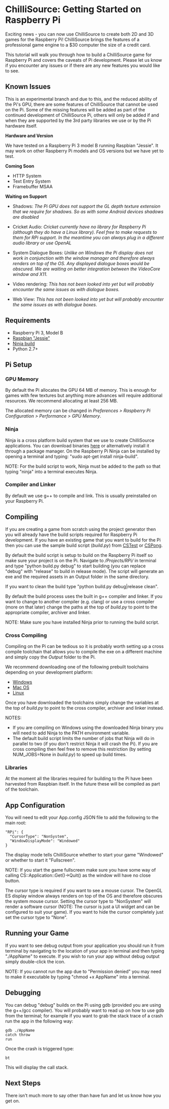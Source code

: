# ChilliSource: Getting Started on Raspberry Pi

Exciting news - you can now use ChilliSource to create both 2D and 3D games for the Raspberry Pi! ChilliSource brings the features of a professional game engine to a $30 computer the size of a credit card.

This tutorial will walk you through how to build a ChilliSource game for Raspberry Pi and covers the caveats of Pi development. Please let us know if you encounter any issues or if there are any new features you would like to see.

## Known Issues

This is an experimental branch and due to this, and the reduced ability of the Pi's GPU, there are some features of ChilliSource that cannot be used on the Pi. Some of the missing features will be added as part of the continued development of ChilliSource Pi, others will only be added if and when they are supported by the 3rd party libraries we use or by the Pi hardware itself.

**Hardware and Version**

We have tested on a Raspberry Pi 3 model B running Raspbian "Jessie". It may work on other Raspberry Pi models and OS versions but we have yet to test.

**Coming Soon**

- HTTP System
- Text Entry System
- Framebuffer MSAA

**Waiting on Support**

- Shadows: *The Pi GPU does not support the GL depth texture extension that we require for shadows. So as with some Android devices shadows are disabled*

- Cricket Audio: *Cricket currently have no library for Raspberry Pi (although they do have a Linux library). Feel free to make requests to them for RPi support. In the meantime you can always plug in a different audio library or use OpenAL*

- System Dialogue Boxes: *Unlike on Windows the Pi display does not work in conjunction with the window manager and therefore always renders on top of the OS. Any displayed dialogue boxes would be obscured. We are waiting on better integration between the VideoCore window and X11.*

- Video rendering: *This has not been looked into yet but will probably encounter the same issues as with dialogue boxes.*

- Web View: *This has not been looked into yet but will probably encounter the same issues as with dialogue boxes.*

## Requirements

- Raspberry Pi 3, Model B
- [Raspbian "Jessie"](https://www.raspberrypi.org/downloads/raspbian/)
- [Ninja build](https://ninja-build.org/)
- Python 2.7+

## Pi Setup

### GPU Memory

By default the Pi allocates the GPU 64 MB of memory. This is enough for games with few textures but anything more advances will require additional resources. We recommend allocating at least 256 MB.

The allocated memory can be changed in *Preferences > Raspberry Pi Configuration > Performance > GPU Memory*.

### Ninja

Ninja is a cross platform build system that we use to create ChilliSource applications. You can download binaries [here](https://ninja-build.org/) or alternatively install it through a package manager. On the Raspberry Pi Ninja can be installed by opening a terminal and typing: "sudo apt-get install ninja-build".

NOTE: For the build script to work, Ninja must be added to the path so that typing "ninja" into a terminal executes Ninja.

### Compiler and Linker

By default we use g++ to compile and link. This is usually preinstalled on your Raspberry Pi.

## Compiling

If you are creating a game from scratch using the project generator then you will already have the build scripts required for Raspberry Pi development. If you have an existing game that you want to build for the Pi then you can use the sample build script (*build.py*) from [CSTest](https://github.com/ChilliWorks/CSTest) or [CSPong](https://github.com/ChilliWorks/CSSamples).

By default the build script is setup to build on the Raspberry Pi itself so make sure your project is on the Pi. Navigate to */Projects/RPi/* in terminal and type "python build.py debug" to start building (you can replace "debug" with "release" to build in release mode). The script will generate an exe and the required assets in an Output folder in the same directory.

If you want to clean the build type "python build.py debug|release clean".

By default the build process uses the built in g++ compiler and linker. If you want to change to another compiler (e.g. clang) or use a cross compiler (more on that later) change the paths at the top of *build.py* to point to the appropriate compiler, archiver and linker.

NOTE: Make sure you have installed Ninja prior to running the build script.

### Cross Compiling

Compiling on the Pi can be tedious so it is probably worth setting up a cross compile toolchain that allows you to compile the exe on a different machine and simply copy the *Output* folder to the Pi.

We recommend downloading one of the following prebuilt toolchains depending on your development platform:

- [Windows](http://sysprogs.com/files/gnutoolchains/raspberry/raspberry-gcc4.9.2-r4.exe)
- [Mac OS](https://www.jaredwolff.com/toolchains/rpi-xtools-201402102110.dmg.zip)
- [Linux](https://github.com/raspberrypi/tools)

Once you have downloaded the toolchains simply change the variables at the top of *build.py* to point to the cross compiler, archiver and linker instead.

NOTES:
- If you are compiling on Windows using the downloaded Ninja binary you will need to add Ninja to the PATH environment variable.
- The default build script limits the number of jobs that Ninja will do in parallel to two (if you don't restrict Ninja it will crash the Pi). If you are cross compiling then feel free to remove this restriction (by setting NUM_JOBS=None in *build.py*) to speed up build times.

### Libraries

At the moment all the libraries required for building to the Pi have been harvested from Raspbian itself. In the future these will be compiled as part of the toolchain.

## App Configuration

You will need to edit your App.config JSON file to add the following to the main root:

```
"RPi": {
  "CursorType": "NonSystem",
  "WindowDisplayMode": "Windowed"
}
```

The display mode tells ChilliSource whether to start your game "Windowed" or whether to start it "Fullscreen".

NOTE: If you start the game fullscreen make sure you have some way of calling CS::Application::Get()->Quit() as the window will have no close button.

The cursor type is required if you want to see a mouse cursor. The OpenGL ES display window always renders on top of the OS and therefore obscures the system mouse cursor. Setting the cursor type to "NonSystem" will render a software cursor (NOTE: The cursor is just a UI widget and can be configured to suit your game). If you want to hide the cursor completely just set the cursor type to "None".

## Running your Game

If you want to see debug output from your application you should run it from terminal by navigating to the location of your app in terminal and then typing "./AppName" to execute. If you wish to run your app without debug output simply double-click the icon.

NOTE: If you cannot run the app due to "Permission denied" you may need to make it executable by typing "chmod +x AppName" into a terminal.

## Debugging

You can debug "debug" builds on the Pi using gdb (provided you are using the g++/gcc compiler). You will probably want to read up on how to use gdb from the terminal; for example if you want to grab the stack trace of a crash run the app in the following way:

```
gdb ./AppName
catch throw
run
```

Once the crash is triggered type:

```
bt
```

This will display the call stack.

## Next Steps

There isn't much more to say other than have fun and let us know how you get on.
